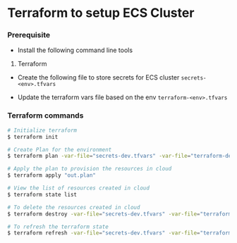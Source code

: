 # Terraform to setup ECS Cluster

### Prerequisite 
* Install the following command line tools
1. Terraform

* Create the following file to store secrets for ECS cluster
```secrets-<env>.tfvars```

* Update the terraform vars file based on the env
```terraform-<env>.tfvars```

### Terraform commands
```bash
# Initialize terraform
$ terraform init

# Create Plan for the environment
$ terraform plan -var-file="secrets-dev.tfvars" -var-file="terraform-dev.tfvars" -out="out.plan"

# Apply the plan to provision the resources in cloud
$ terraform apply "out.plan"

# View the list of resources created in cloud
$ terraform state list

# To delete the resources created in cloud
$ terraform destroy -var-file="secrets-dev.tfvars" -var-file="terraform-dev.tfvars" -auto-approve

# To refresh the terraform state
$ terraform refresh -var-file="secrets-dev.tfvars" -var-file="terraform-dev.tfvars"
```